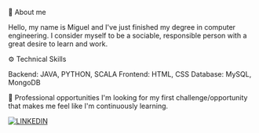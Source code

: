 👋 About me

Hello, my name is Miguel and I've just finished my degree in computer engineering. I consider myself to be a sociable, responsible person with a great desire to learn and work.

⚙️ Technical Skills

Backend: JAVA, PYTHON, SCALA
Frontend: HTML, CSS
Database: MySQL, MongoDB

💼 Professional opportunities
I'm looking for my first challenge/opportunity that makes me feel like I'm continuously learning.

[![LINKEDIN](https://img.shields.io/badge/LinkedIn-0077B5?style=for-the-badge&logo=linkedin&logoColor=white)](https://www.linkedin.com/in/miguel-brito-182846318/)
